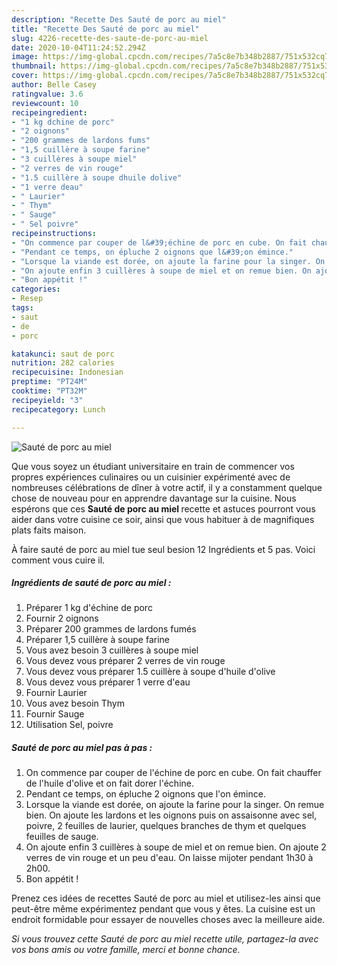 ```yaml
---
description: "Recette Des Sauté de porc au miel"
title: "Recette Des Sauté de porc au miel"
slug: 4226-recette-des-saute-de-porc-au-miel
date: 2020-10-04T11:24:52.294Z
image: https://img-global.cpcdn.com/recipes/7a5c8e7b348b2887/751x532cq70/saute-de-porc-au-miel-photo-principale-de-la-recette.jpg
thumbnail: https://img-global.cpcdn.com/recipes/7a5c8e7b348b2887/751x532cq70/saute-de-porc-au-miel-photo-principale-de-la-recette.jpg
cover: https://img-global.cpcdn.com/recipes/7a5c8e7b348b2887/751x532cq70/saute-de-porc-au-miel-photo-principale-de-la-recette.jpg
author: Belle Casey
ratingvalue: 3.6
reviewcount: 10
recipeingredient:
- "1 kg dchine de porc"
- "2 oignons"
- "200 grammes de lardons fums"
- "1,5 cuillère à soupe farine"
- "3 cuillères à soupe miel"
- "2 verres de vin rouge"
- "1.5 cuillère à soupe dhuile dolive"
- "1 verre deau"
- " Laurier"
- " Thym"
- " Sauge"
- " Sel poivre"
recipeinstructions:
- "On commence par couper de l&#39;échine de porc en cube. On fait chauffer de l&#39;huile d&#39;olive et on fait dorer l&#39;échine."
- "Pendant ce temps, on épluche 2 oignons que l&#39;on émince."
- "Lorsque la viande est dorée, on ajoute la farine pour la singer. On remue bien. On ajoute les lardons et les oignons puis on assaisonne avec sel, poivre, 2 feuilles de laurier, quelques branches de thym et quelques feuilles de sauge."
- "On ajoute enfin 3 cuillères à soupe de miel et on remue bien. On ajoute 2 verres de vin rouge et un peu d&#39;eau. On laisse mijoter pendant 1h30 à 2h00."
- "Bon appétit !"
categories:
- Resep
tags:
- saut
- de
- porc

katakunci: saut de porc 
nutrition: 282 calories
recipecuisine: Indonesian
preptime: "PT24M"
cooktime: "PT32M"
recipeyield: "3"
recipecategory: Lunch

---
```



![Sauté de porc au miel](https://img-global.cpcdn.com/recipes/7a5c8e7b348b2887/751x532cq70/saute-de-porc-au-miel-photo-principale-de-la-recette.jpg)

Que vous soyez un étudiant universitaire en train de commencer vos propres expériences culinaires ou un cuisinier expérimenté avec de nombreuses célébrations de dîner à votre actif, il y a constamment quelque chose de nouveau pour en apprendre davantage sur la cuisine. Nous espérons que ces <strong> Sauté de porc au miel </strong> recette et astuces pourront vous aider dans votre cuisine ce soir, ainsi que vous habituer à de magnifiques plats faits maison.

<!--inarticleads1-->

À faire sauté de porc au miel tue seul besion 12 Ingrédients et 5 pas. Voici comment vous cuire il.

##### Ingrédients de sauté de porc au miel :

1. Préparer 1 kg d&#39;échine de porc
1. Fournir 2 oignons
1. Préparer 200 grammes de lardons fumés
1. Préparer 1,5 cuillère à soupe farine
1. Vous avez besoin 3 cuillères à soupe miel
1. Vous devez vous préparer 2 verres de vin rouge
1. Vous devez vous préparer 1.5 cuillère à soupe d&#39;huile d&#39;olive
1. Vous devez vous préparer 1 verre d&#39;eau
1. Fournir  Laurier
1. Vous avez besoin  Thym
1. Fournir  Sauge
1. Utilisation  Sel, poivre




<!--inarticleads2-->

##### Sauté de porc au miel pas à pas :

1. On commence par couper de l&#39;échine de porc en cube. On fait chauffer de l&#39;huile d&#39;olive et on fait dorer l&#39;échine.
1. Pendant ce temps, on épluche 2 oignons que l&#39;on émince.
1. Lorsque la viande est dorée, on ajoute la farine pour la singer. On remue bien. On ajoute les lardons et les oignons puis on assaisonne avec sel, poivre, 2 feuilles de laurier, quelques branches de thym et quelques feuilles de sauge.
1. On ajoute enfin 3 cuillères à soupe de miel et on remue bien. On ajoute 2 verres de vin rouge et un peu d&#39;eau. On laisse mijoter pendant 1h30 à 2h00.
1. Bon appétit !




<!--inarticleads1-->

<p>
Prenez ces idées de recettes Sauté de porc au miel et utilisez-les ainsi que peut-être même expérimentez pendant que vous y êtes. La cuisine est un endroit formidable pour essayer de nouvelles choses avec la meilleure aide.
</p>

<p>
<i>Si vous trouvez cette Sauté de porc au miel recette utile, partagez-la avec vos bons amis ou votre famille, merci et bonne chance.</i>
</p>
